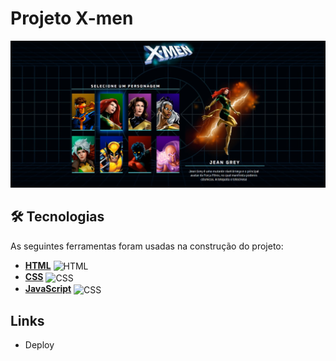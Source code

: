 <h1>
    Projeto X-men
</h1>

<img src="./src/imagens/Image-project.jpg">

## 🛠 Tecnologias

As seguintes ferramentas foram usadas na construção do projeto:

- **[HTML](https://html.com/)**
  <img align="center" alt="HTML" height="30" width="40" src="https://cdn.jsdelivr.net/gh/devicons/devicon/icons/html5/html5-original.svg">
- **[CSS](https://www.w3.org/Style/CSS/Overview.en.html)**
  <img align="center" alt="CSS" height="30" width="40" src="https://cdn.jsdelivr.net/gh/devicons/devicon/icons/css3/css3-original.svg">
- **[JavaScript](https://developer.mozilla.org/en-US/docs/Web/JavaScript)**
  <img align="center" alt="CSS" height="30" width="40" src="https://cdn.jsdelivr.net/gh/devicons/devicon/icons/javascript/javascript-original.svg">

## Links

<ul>
    <li>
        <a src="odilonenrique.github.io/X-men/"> Deploy</a>
    </li>
</ul>
